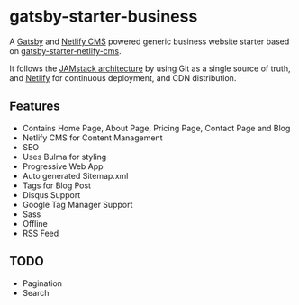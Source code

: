 # gatsby-starter-business
A [Gatsby](https://www.gatsbyjs.org/) and [Netlify CMS](https://www.netlifycms.org) powered generic business website starter based on [gatsby-starter-netlify-cms](https://github.com/AustinGreen/gatsby-starter-netlify-cms).

It follows the [JAMstack architecture](https://jamstack.org) by using Git as a single source of truth, and [Netlify](https://www.netlify.com) for continuous deployment, and CDN distribution.


## Features
- Contains Home Page, About Page, Pricing Page, Contact Page and Blog
- Netlify CMS for Content Management
- SEO
- Uses Bulma for styling
- Progressive Web App
- Auto generated Sitemap.xml
- Tags for Blog Post
- Disqus Support
- Google Tag Manager Support
- Sass
- Offline 
- RSS Feed

## TODO
- Pagination
- Search